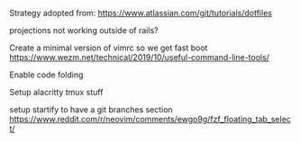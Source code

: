 Strategy adopted from: https://www.atlassian.com/git/tutorials/dotfiles

projections not working outside of rails?

Create a minimal version of vimrc so we get fast boot
https://www.wezm.net/technical/2019/10/useful-command-line-tools/

Enable code folding

Setup alacritty tmux stuff

setup startify to have a git branches section
https://www.reddit.com/r/neovim/comments/ewgo9g/fzf_floating_tab_select/
